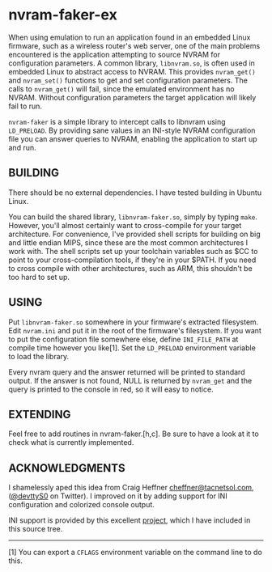 nvram-faker-ex
===========

When using emulation to run an application found in an embedded Linux firmware, such as a wireless router's web server, one of the main problems encountered is the application attempting to source NVRAM for configuration parameters.  A common library, `libnvram.so`, is often used in embedded Linux to abstract access to NVRAM.  This provides `nvram_get()` and `nvram_set()` functions to get and set configuration parameters.  The calls to `nvram_get()` will fail, since the emulated environment has no NVRAM.  Without configuration parameters the target application will likely fail to run.

`nvram-faker` is a simple library to intercept calls to libnvram using `LD_PRELOAD`.  By providing sane values in an INI-style NVRAM configuration file you can answer queries to NVRAM, enabling the application to start up and run.


BUILDING
--------------------------

There should be no external dependencies.  I have tested building in Ubuntu Linux.

You can build the shared library, `libnvram-faker.so`, simply by typing `make`.  However, you'll almost certainly want to cross-compile for your target architecture.  For convenience, I've provided shell scripts for building on big and little endian MIPS, since these are the most common architectures I work with.  The shell scripts set up your toolchain variables such as $CC to point to your cross-compilation tools, if they're in your $PATH.  If you need to cross compile with other architectures, such as ARM, this shouldn't be too hard to set up.


USING
-------------------------

Put `libnvram-faker.so` somewhere in your firmware's extracted filesystem.  Edit `nvram.ini` and put it in the root of the firmware's filesystem.  If you want to put the configuration file somewhere else, define `INI_FILE_PATH` at compile time however you like[1].  Set the `LD_PRELOAD` environment variable to load the library.

Every nvram query and the answer returned will be printed to standard output.  If the answer is not found, NULL is returned by `nvram_get` and the query is printed to the console in red, so it will easy to notice.

EXTENDING
-------------------------

Feel free to add routines in nvram-faker.[h,c]. Be sure to have a look at it to check what is currently implemented.


ACKNOWLEDGMENTS
-------------------------

I shamelessly aped this idea from Craig Heffner <cheffner@tacnetsol.com>, ([@devttyS0](https://twitter.com/devttyS0) on Twitter).  I improved on it by adding support for INI configuration and colorized console output.

INI support is provided by this excellent [project](http://code.google.com/p/inih/), which I have included in this source tree.

---

[1] You can export a `CFLAGS` environment variable on the command line to do this.
